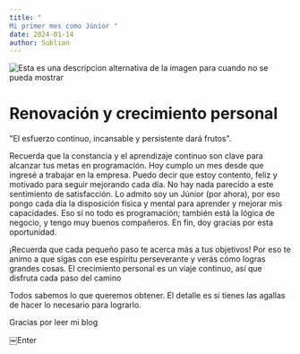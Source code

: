```yaml
---
title: "
Mi primer mes como Júnior "
date: 2024-01-14
author: Sublian
---
```

<img src="https://cdn-3.expansion.mx/dims4/default/583d29b/2147483647/strip/true/crop/1200x628+0+0/resize/3600x1884!/format/webp/quality/80/?url=https%3A%2F%2Fcdn-3.expansion.mx%2Ff7%2F13%2F7b9578004b0598915a16ea4b05c4%2Fepicgames-demanda-google.jpg" alt="Esta es una descripcion alternativa de la imagen para cuando no se pueda mostrar"  align="center"/>

# Renovación y crecimiento personal

"El esfuerzo continuo, incansable y persistente dará frutos". 

Recuerda que la constancia y el aprendizaje continuo son clave para alcanzar tus metas en programación. Hoy cumplo un mes desde que ingresé a trabajar en la empresa. Puedo decir que estoy contento, feliz y motivado para seguir mejorando cada día. No hay nada parecido a este sentimiento de satisfacción. Lo admito soy un Júnior (por ahora), por eso pongo cada día la disposición física y mental para aprender y mejorar mis capacidades. 
Eso sí no todo es programación; también está la lógica de negocio, y tengo muy buenos compañeros. En fin, doy gracias por esta oportunidad. 

¡Recuerda que cada pequeño paso te acerca más a tus objetivos! Por eso te animo a que sigas con ese espíritu perseverante y verás cómo logras grandes cosas. El crecimiento personal es un viaje continuo, así que disfruta cada paso del camino

Todos sabemos lo que queremos obtener. El detalle es si tienes las agallas de hacer lo necesario para lograrlo.

Gracias por leer mi blog



￼Enter

